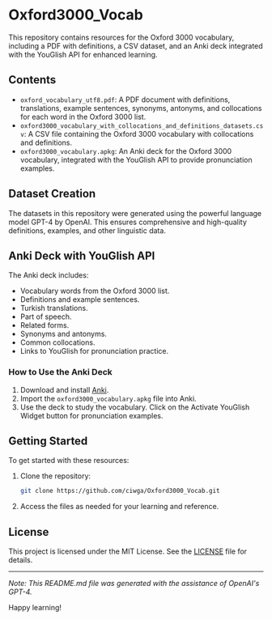 # Oxford3000_Vocab

This repository contains resources for the Oxford 3000 vocabulary, including a PDF with definitions, a CSV dataset, and an Anki deck integrated with the YouGlish API for enhanced learning.

## Contents

- `oxford_vocabulary_utf8.pdf`: A PDF document with definitions, translations, example sentences, synonyms, antonyms, and collocations for each word in the Oxford 3000 list.
- `oxford3000_vocabulary_with_collocations_and_definitions_datasets.csv`: A CSV file containing the Oxford 3000 vocabulary with collocations and definitions.
- `oxford3000_vocabulary.apkg`: An Anki deck for the Oxford 3000 vocabulary, integrated with the YouGlish API to provide pronunciation examples.

## Dataset Creation

The datasets in this repository were generated using the powerful language model GPT-4 by OpenAI. This ensures comprehensive and high-quality definitions, examples, and other linguistic data.

## Anki Deck with YouGlish API

The Anki deck includes:
- Vocabulary words from the Oxford 3000 list.
- Definitions and example sentences.
- Turkish translations.
- Part of speech.
- Related forms.
- Synonyms and antonyms.
- Common collocations.
- Links to YouGlish for pronunciation practice.

### How to Use the Anki Deck

1. Download and install [Anki](https://apps.ankiweb.net/).
2. Import the `oxford3000_vocabulary.apkg` file into Anki.
3. Use the deck to study the vocabulary. Click on the  Activate YouGlish Widget button for pronunciation examples.

## Getting Started

To get started with these resources:
1. Clone the repository:
    ```bash
    git clone https://github.com/ciwga/Oxford3000_Vocab.git
    ```
2. Access the files as needed for your learning and reference.

## License

This project is licensed under the MIT License. See the [LICENSE](LICENSE) file for details.

---

*Note: This README.md file was generated with the assistance of OpenAI's GPT-4.*


Happy learning!
